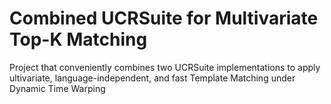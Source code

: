 # Combined UCRSuite for Multivariate Top-K Matching
Project that conveniently combines two UCRSuite implementations to apply ultivariate, language-independent, and fast Template Matching under Dynamic Time Warping 
